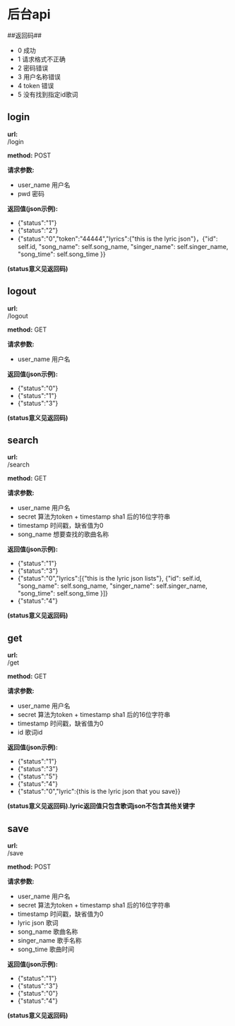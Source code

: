 后台api
===========
##返回码##

* 0         成功
* 1         请求格式不正确
* 2         密码错误
* 3         用户名称错误
* 4         token 错误
* 5         没有找到指定id歌词

login
------------
**url:**      
  /login

**method:**
  POST

**请求参数:**

* user_name  用户名
* pwd        密码

**返回值(json示例):**

* {"status":"1"}
* {"status":"2"}
* {"status":"0","token":"44444","lyrics":{"this is the lyric json"}，{"id": self.id,
                 "song_name": self.song_name,
                 "singer_name": self.singer_name,
                 "song_time": self.song_time
            }}

**(status意义见返回码)**

logout
------------
**url:**      
  /logout

**method:**
  GET

**请求参数:**

* user_name  用户名

**返回值(json示例):**

* {"status":"0"}
* {"status":"1"}
* {"status":"3"}

**(status意义见返回码)**

search
------------
**url:**      
  /search

**method:**
  GET

**请求参数:**

* user_name  用户名
* secret  算法为token + timestamp sha1 后的16位字符串
* timestamp 时间戳，缺省值为0
* song_name 想要查找的歌曲名称

**返回值(json示例):**

* {"status":"1"}
* {"status":"3"}
* {"status":"0","lyrics":[{"this is the lyric json lists"}, {"id": self.id,
                 "song_name": self.song_name,
                 "singer_name": self.singer_name,
                 "song_time": self.song_time
            }]}
* {"status":"4"}

**(status意义见返回码)**

  
get
------------
**url:**      
  /get

**method:**
  GET

**请求参数:**

* user_name  用户名
* secret  算法为token + timestamp sha1 后的16位字符串
* timestamp 时间戳，缺省值为0
* id  歌词id

**返回值(json示例):**

* {"status":"1"}
* {"status":"3"}
* {"status":"5"}
* {"status":"4"}
* {"status":"0","lyric":{this is the lyric json that you save}}

**(status意义见返回码).lyric返回值只包含歌词json不包含其他关键字**  

save
------------
**url:**      
  /save

**method:**
  POST

**请求参数:**

* user_name  用户名
* secret  算法为token + timestamp sha1 后的16位字符串
* timestamp 时间戳，缺省值为0
* lyric json 歌词
* song_name 歌曲名称
* singer_name 歌手名称
* song_time 歌曲时间

**返回值(json示例):**

* {"status":"1"}
* {"status":"3"}
* {"status":"0"}
* {"status":"4"}

**(status意义见返回码)**  

    
